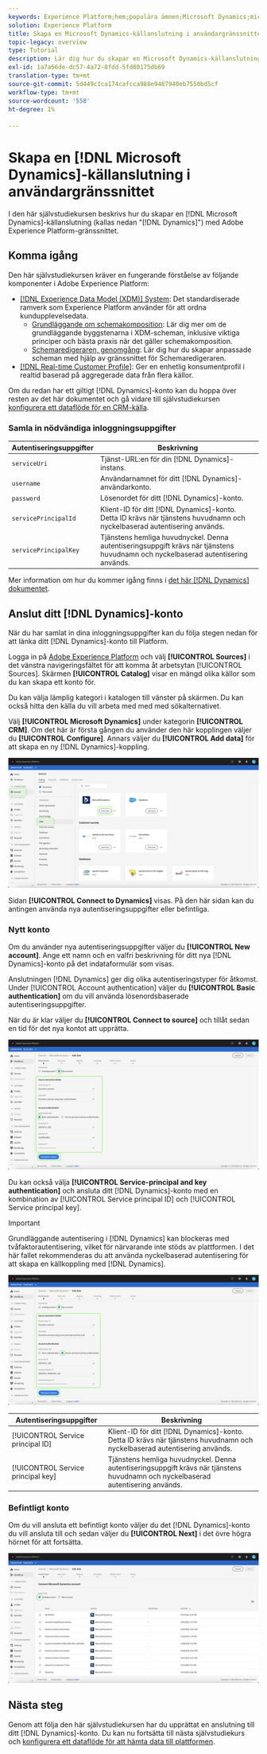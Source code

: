 ```yaml
---
keywords: Experience Platform;hem;populära ämnen;Microsoft Dynamics;microsoft dynamics;Dynamics;dynamics
solution: Experience Platform
title: Skapa en Microsoft Dynamics-källanslutning i användargränssnittet
topic-legacy: overview
type: Tutorial
description: Lär dig hur du skapar en Microsoft Dynamics-källanslutning med Adobe Experience Platform-gränssnittet.
exl-id: 1a7a66de-dc57-4a72-8fdd-5fd80175db69
translation-type: tm+mt
source-git-commit: 5d449c1ca174cafcca988e9487940eb7550bd5cf
workflow-type: tm+mt
source-wordcount: '558'
ht-degree: 1%

---
```


# Skapa en [!DNL Microsoft Dynamics]-källanslutning i användargränssnittet

I den här självstudiekursen beskrivs hur du skapar en [!DNL Microsoft Dynamics]-källanslutning (kallas nedan &quot;[!DNL Dynamics]&quot;) med Adobe Experience Platform-gränssnittet.

## Komma igång

Den här självstudiekursen kräver en fungerande förståelse av följande komponenter i Adobe Experience Platform:

* [[!DNL Experience Data Model (XDM)] System](../../../../../xdm/home.md): Det standardiserade ramverk som Experience Platform använder för att ordna kundupplevelsedata.
   * [Grundläggande om schemakomposition](../../../../../xdm/schema/composition.md): Lär dig mer om de grundläggande byggstenarna i XDM-scheman, inklusive viktiga principer och bästa praxis när det gäller schemakomposition.
   * [Schemaredigeraren, genomgång](../../../../../xdm/tutorials/create-schema-ui.md): Lär dig hur du skapar anpassade scheman med hjälp av gränssnittet för Schemaredigeraren.
* [[!DNL Real-time Customer Profile]](../../../../../profile/home.md): Ger en enhetlig konsumentprofil i realtid baserad på aggregerade data från flera källor.

Om du redan har ett giltigt [!DNL Dynamics]-konto kan du hoppa över resten av det här dokumentet och gå vidare till självstudiekursen [konfigurera ett dataflöde för en CRM-källa](../../dataflow/crm.md).

### Samla in nödvändiga inloggningsuppgifter

| Autentiseringsuppgifter | Beskrivning |
| ---------- | ----------- |
| `serviceUri` | Tjänst-URL:en för din [!DNL Dynamics]-instans. |
| `username` | Användarnamnet för ditt [!DNL Dynamics]-användarkonto. |
| `password` | Lösenordet för ditt [!DNL Dynamics]-konto. |
| `servicePrincipalId` | Klient-ID för ditt [!DNL Dynamics]-konto. Detta ID krävs när tjänstens huvudnamn och nyckelbaserad autentisering används. |
| `servicePrincipalKey` | Tjänstens hemliga huvudnyckel. Denna autentiseringsuppgift krävs när tjänstens huvudnamn och nyckelbaserad autentisering används. |

Mer information om hur du kommer igång finns i [det här [!DNL Dynamics] dokumentet](https://docs.microsoft.com/en-us/powerapps/developer/common-data-service/authenticate-oauth).

## Anslut ditt [!DNL Dynamics]-konto

När du har samlat in dina inloggningsuppgifter kan du följa stegen nedan för att länka ditt [!DNL Dynamics]-konto till Platform.

Logga in på [Adobe Experience Platform](https://platform.adobe.com) och välj **[!UICONTROL Sources]** i det vänstra navigeringsfältet för att komma åt arbetsytan [!UICONTROL Sources]. Skärmen **[!UICONTROL Catalog]** visar en mängd olika källor som du kan skapa ett konto för.

Du kan välja lämplig kategori i katalogen till vänster på skärmen. Du kan också hitta den källa du vill arbeta med med med sökalternativet.

Välj **[!UICONTROL Microsoft Dynamics]** under kategorin **[!UICONTROL CRM]**. Om det här är första gången du använder den här kopplingen väljer du **[!UICONTROL Configure]**. Annars väljer du **[!UICONTROL Add data]** för att skapa en ny [!DNL Dynamics]-koppling.

![katalog](../../../../images/tutorials/create/ms-dynamics/catalog.png)

Sidan **[!UICONTROL Connect to Dynamics]** visas. På den här sidan kan du antingen använda nya autentiseringsuppgifter eller befintliga.

### Nytt konto

Om du använder nya autentiseringsuppgifter väljer du **[!UICONTROL New account]**. Ange ett namn och en valfri beskrivning för ditt nya [!DNL Dynamics]-konto på det indataformulär som visas.

Anslutningen [!DNL Dynamics] ger dig olika autentiseringstyper för åtkomst. Under [!UICONTROL Account authentication] väljer du **[!UICONTROL Basic authentication]** om du vill använda lösenordsbaserade autentiseringsuppgifter.

När du är klar väljer du **[!UICONTROL Connect to source]** och tillåt sedan en tid för det nya kontot att upprätta.

![grundläggande autentisering](../../../../images/tutorials/create/ms-dynamics/basic-auth.png)

Du kan också välja **[!UICONTROL Service-principal and key authentication]** och ansluta ditt [!DNL Dynamics]-konto med en kombination av [!UICONTROL Service principal ID] och [!UICONTROL Service principal key].

>[!IMPORTANT]
>
> Grundläggande autentisering i [!DNL Dynamics] kan blockeras med tvåfaktorautentisering, vilket för närvarande inte stöds av plattformen. I det här fallet rekommenderas du att använda nyckelbaserad autentisering för att skapa en källkoppling med [!DNL Dynamics].

![nyckelbaserad autentisering](../../../../images/tutorials/create/ms-dynamics/key-based-auth.png)

| Autentiseringsuppgifter | Beskrivning |
| ---------- | ----------- |
| [!UICONTROL Service principal ID] | Klient-ID för ditt [!DNL Dynamics]-konto. Detta ID krävs när tjänstens huvudnamn och nyckelbaserad autentisering används. |
| [!UICONTROL Service principal key] | Tjänstens hemliga huvudnyckel. Denna autentiseringsuppgift krävs när tjänstens huvudnamn och nyckelbaserad autentisering används. |

### Befintligt konto

Om du vill ansluta ett befintligt konto väljer du det [!DNL Dynamics]-konto du vill ansluta till och sedan väljer du **[!UICONTROL Next]** i det övre högra hörnet för att fortsätta.

![befintlig](../../../../images/tutorials/create/ms-dynamics/existing.png)

## Nästa steg

Genom att följa den här självstudiekursen har du upprättat en anslutning till ditt [!DNL Dynamics]-konto. Du kan nu fortsätta till nästa självstudiekurs och [konfigurera ett dataflöde för att hämta data till plattformen](../../dataflow/crm.md).

